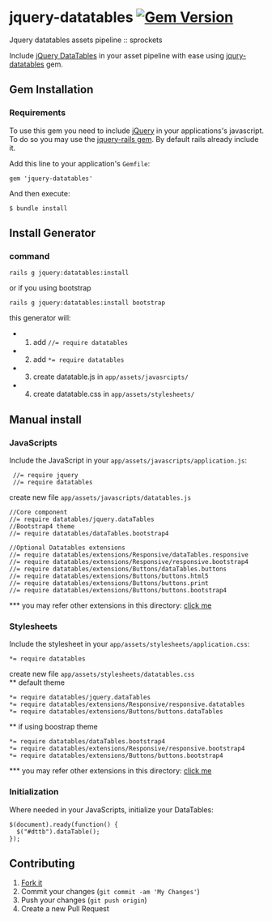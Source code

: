 # jquery-datatables [![Gem Version](https://badge.fury.io/rb/jquery-datatables.svg)](http://badge.fury.io/rb/jquery-datatables)
Jquery datatables assets pipeline :: sprockets

Include [jQuery DataTables](http://www.datatables.net/) in your asset pipeline with ease using [jqury-datatables](https://rubygems.org/gems/jqury-datatables) gem.

## Gem Installation

### Requirements
To use this gem you need to include [jQuery](http://jquery.com/) in your applications's javascript.
To do so you may use the [jquery-rails gem](https://github.com/rails/jquery-rails). By default rails already include it.


Add this line to your application's `Gemfile`:

```
gem 'jquery-datatables'
```

And then execute:

    $ bundle install

## Install Generator

### command
``` 
rails g jquery:datatables:install 

```

or if you using bootstrap

``` 
rails g jquery:datatables:install bootstrap 

```

this generator will: 
  -  1. add ```//= require datatables ```
  -  2. add ```*= require datatables ```
  -  3. create datatable.js  in ```app/assets/javasrcipts/```
  -  4. create datatable.css in  ```app/assets/stylesheets/```

## Manual install

### JavaScripts

Include the JavaScript in your `app/assets/javascripts/application.js`:
```
 //= require jquery
 //= require datatables
```
create new file `app/assets/javascripts/datatables.js`
```
//Core component
//= require datatables/jquery.dataTables
//Bootstrap4 theme
//= require datatables/dataTables.bootstrap4

//Optional Datatables extensions
//= require datatables/extensions/Responsive/dataTables.responsive
//= require datatables/extensions/Responsive/responsive.bootstrap4
//= require datatables/extensions/Buttons/dataTables.buttons
//= require datatables/extensions/Buttons/buttons.html5
//= require datatables/extensions/Buttons/buttons.print
//= require datatables/extensions/Buttons/buttons.bootstrap4

```
*** you may refer other extensions in this directory: [click me](https://github.com/mkhairi/jquery-datatables/tree/master/app/assets/javascripts/datatables/extensions)

### Stylesheets
Include the stylesheet in your `app/assets/stylesheets/application.css`:
```
*= require datatables
```

create new file `app/assets/stylesheets/datatables.css`
<br>
** default theme
```
*= require datatables/jquery.dataTables
*= require datatables/extensions/Responsive/responsive.datatables
*= require datatables/extensions/Buttons/buttons.dataTables
```
** if using boostrap theme
```
*= require datatables/dataTables.bootstrap4
*= require datatables/extensions/Responsive/responsive.bootstrap4
*= require datatables/extensions/Buttons/buttons.bootstrap4

```
*** you may refer other extensions in this directory: [click me](https://github.com/mkhairi/jquery-datatables/tree/master/app/assets/stylesheets/datatables/extensions)

### Initialization

Where needed in your JavaScripts, initialize your DataTables:

```
$(document).ready(function() {
  $("#dttb").dataTable();
});
```

## Contributing

1. [Fork it]( https://github.com/mkhairi/jquery-datatables/fork)
2. Commit your changes (`git commit -am 'My Changes'`)
3. Push your changes (`git push origin`)
5. Create a new Pull Request
